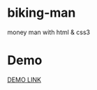 # biking-man
money man with html &amp; css3

# Demo
[DEMO LINK](https://codepen.io/arasico/pen/XWJvPve)

